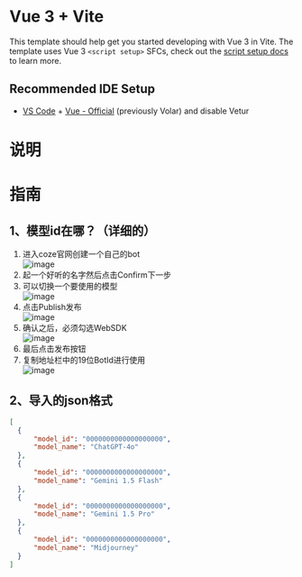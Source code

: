 # Vue 3 + Vite

This template should help get you started developing with Vue 3 in Vite. The template uses Vue 3 `<script setup>` SFCs, check out the [script setup docs](https://v3.vuejs.org/api/sfc-script-setup.html#sfc-script-setup) to learn more.

## Recommended IDE Setup

- [VS Code](https://code.visualstudio.com/) + [Vue - Official](https://marketplace.visualstudio.com/items?itemName=Vue.volar) (previously Volar) and disable Vetur

# 说明

# 指南

## 1、模型id在哪？（详细的）
1. 进入coze官网创建一个自己的bot  
   ![image](https://github.com/haoxiang6436/coze-chat/assets/91372056/fac67c0e-271c-4c35-afaf-c9ab6db60972)  
2. 起一个好听的名字然后点击Confirm下一步  
3. 可以切换一个要使用的模型  
   ![image](https://github.com/haoxiang6436/coze-chat/assets/91372056/247cda4d-7f21-416b-8d85-884cab3bdae6)  
4. 点击Publish发布  
   ![image](https://github.com/haoxiang6436/coze-chat/assets/91372056/742ed911-43f2-4f57-9408-425dff54d3f5)  
5. 确认之后，必须勾选WebSDK  
   ![image](https://github.com/haoxiang6436/coze-chat/assets/91372056/dccaca18-cd4a-406c-a0a9-96d688fd24ae)  
6. 最后点击发布按钮  
7. 复制地址栏中的19位BotId进行使用  
   ![image](https://github.com/haoxiang6436/coze-chat/assets/91372056/4ae55788-9232-4ac5-a6b1-f43e86e7f5ef)  

## 2、导入的json格式
```json
[
  {
      "model_id": "0000000000000000000",
      "model_name": "ChatGPT-4o"
  },
  {
      "model_id": "0000000000000000000",
      "model_name": "Gemini 1.5 Flash"
  },
  {
      "model_id": "0000000000000000000",
      "model_name": "Gemini 1.5 Pro"
  },
  {
      "model_id": "0000000000000000000",
      "model_name": "Midjourney"
  }
]
